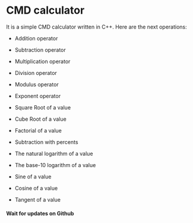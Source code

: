 # CMD calculator

It is a simple CMD calculator written in C++. Here are the next operations:

* Addition operator

*	Subtraction operator

*	Multiplication operator

*	Division operator

* Modulus operator

*	Exponent operator

* Square Root of a value

* Cube Root of a value

* Factorial of a value

* Subtraction with percents

* The natural logarithm of a value

* The base-10 logarithm of a value

* Sine of a value

* Cosine of a value

* Tangent of a value

#### Wait for updates on Github